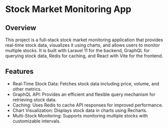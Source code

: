 # Stock Market Monitoring App

## Overview

This project is a full-stack stock market monitoring application that provides real-time stock data, visualizes it using charts, and allows users to monitor multiple stocks. It is built with Laravel 11 for the backend, GraphQL for querying stock data, Redis for caching, and React with Vite for the frontend.

## Features

- Real-Time Stock Data: Fetches stock data including price, volume, and other metrics.
- GraphQL API: Provides an efficient and flexible query mechanism for retrieving stock data.
- Caching: Uses Redis to cache API responses for improved performance.
- Chart Visualization: Displays stock data in charts using Recharts.
- Multi-Stock Monitoring: Supports monitoring multiple stocks with customizable intervals.
